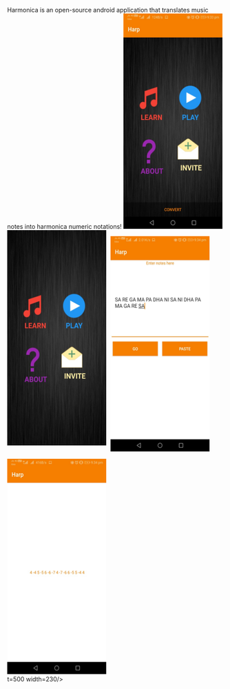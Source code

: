 Harmonica is an open-source android application that translates music notes into harmonica numeric notations!
<img src="1.jpg"
     alt="Harmonica Application"
     style="float: left; margin-right: 10px;"
     height=500 width=230/>
<img src="2.jpg"
     alt="Harmonica Application"
      height=500 width=230/> 

  <img src="3.jpg"
     alt="Harmonica Application"
      height=500 width=230/>
     
 <img src="4.jpg"
     alt="Harmonica Application"
      height=500 width=230/><BR>t=500 width=230/><BR>
   

